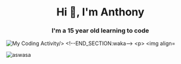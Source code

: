 <h1 align="center">Hi 👋, I'm Anthony</h1>
<h3 align="center">I'm a 15 year old learning to code</h3>
<!--START_SECTION:waka-->
<img src="https://github.com/aswasa/aswasa/blob/master/codeStats.svg" alt="My Coding Activity/>

<!--END_SECTION:waka-->




<p>&nbsp;<img align="center" src="https://github-readme-stats.vercel.app/api?username=aswasa&show_icons=true&theme=dark&locale=en" alt="aswasa" /></p>

<p><img align="center" src="https://github-readme-streak-stats.herokuapp.com/?user=aswasa&theme=dark" alt="aswasa" /></p>

